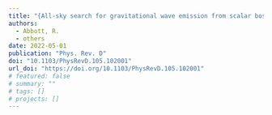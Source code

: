 ```yaml
---
title: "{All-sky search for gravitational wave emission from scalar boson clouds around spinning black holes in LIGO O3 data}"
authors:
  - Abbott, R.
  - others
date: 2022-05-01
publication: "Phys. Rev. D"
doi: "10.1103/PhysRevD.105.102001"
url_doi: "https://doi.org/10.1103/PhysRevD.105.102001"
# featured: false
# summary: ""
# tags: []
# projects: []
---
```

